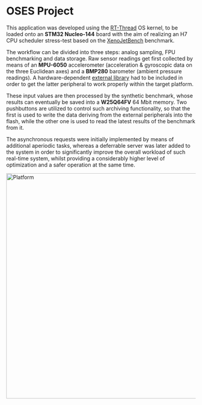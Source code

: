 # OSES Project

This application was developed using the [RT-Thread](https://github.com/RT-Thread/rt-thread) OS kernel, to be loaded onto an **STM32 Nucleo-144** board with the aim of realizing an H7 CPU scheduler stress-test based on the [XenoJetBench](https://github.com/ArsalanShahid116/XenoJetBench) benchmark.

The workflow can be divided into three steps: analog sampling, FPU benchmarking and data storage. Raw sensor readings get first collected by means of an **MPU-6050** accelerometer (acceleration & gyroscopic data on the three Euclidean axes) and a **BMP280** barometer (ambient pressure readings). A hardware-dependent [external library](https://github.com/LonelyWolf/stm32/tree/master/bmp280) had to be included in order to get the latter peripheral to work properly within the target platform.

These input values are then processed by the synthetic benchmark, whose results can eventually be saved into a **W25Q64FV** 64 Mbit memory. Two pushbuttons are utilized to control such archiving functionality, so that the first is used to write the data deriving from the external peripherals into the flash, while the other one is used to read the latest results of the benchmark from it.

The asynchronous requests were initially implemented by means of additional aperiodic tasks, whereas a deferrable server was later added to the system in order to significantly improve the overall workload of such real-time system, whilst providing a considerably higher level of optimization and a safer operation at the same time.

<img width="600" alt="Platform" src="https://user-images.githubusercontent.com/95169925/156853632-3112ba81-083c-43b7-bfc3-573541343d66.PNG">

